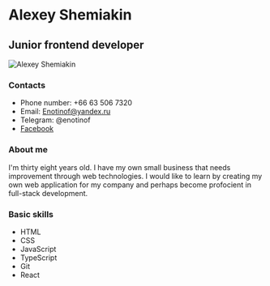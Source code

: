 # Alexey Shemiakin
## Junior frontend developer
![Alexey Shemiakin](https://avatars.githubusercontent.com/u/141009527?v=4)
### Contacts
* Phone number: +66 63 506 7320
* Email: Enotinof@yandex.ru
* Telegram: @enotinof
* [Facebook](https://www.facebook.com/profile.php?id=100006669213329)
### About me
I'm thirty eight years old. I have my own small business that needs improvement through web technologies. I would like to learn by creating my own web application for my company and perhaps become profocient in full-stack development.
### Basic skills
* HTML
* CSS
* JavaScript
* TypeScript
* Git
* React